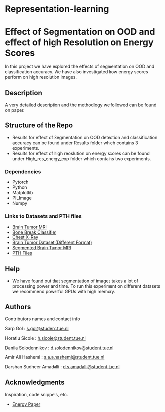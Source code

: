 # Representation-learning

# Effect of Segmentation on OOD and effect of high Resolution on Energy Scores

In this project we have explored the effects of segmentation on OOD and classification accuracy. We have also investigated how energy scores perform on high resolution images. 

## Description

A very detailed description and the methodlogy we followed can be found on paper. 
## Structure of the Repo
* Results for effect of Segmentation on OOD detection and classification accuracy can be found under Results folder which contains 3 experiments.
* Results for effect of high reoslution on energy scores can be found under High_res_energy_exp folder which contains two experiments. 

### Dependencies

* Pytorch
* Python
* Matplotlib
* PILImage
* Numpy

### Links to Datasets and PTH files 

* [Brain Tumor MRI](https://www.kaggle.com/datasets/masoudnickparvar/brain-tumor-mri-dataset)
* [Bone Break Classifier](https://www.kaggle.com/datasets/amohankumar/bone-break-classifier-dataset?rvi=1)
* [Chest X-Ray](https://www.kaggle.com/datasets/tolgadincer/labeled-chest-xray-images?rvi=1)
* [Brain Tumor Dataset (Different Format)](https://www.kaggle.com/datasets/jakeshbohaju/brain-tumor?rvi=1)
* [Segmented Brain Tumor MRI](https://www.kaggle.com/datasets/sgcoder1/segmented-brain?rvi=1)
* [PTH Files](https://www.kaggle.com/datasets/sgcoder1/pth-files/settings)



## Help
* We have found out that segmentation of images takes a lot of processing power and time. To run this experiment on different datasets we recommend powerful GPUs with high memory. 

## Authors

Contributors names and contact info

Sarp Gol : s.gol@student.tue.nl

Horatiu Sicoie : h.sicoie@student.tue.nl

Danila Solodennikov : d.solodennikov@student.tue.nl

Amir Ali Hashemi : s.a.a.hashemi@student.tue.nl

Darshan Sudheer Amadalli : d.s.amadalli@student.tue.nl


## Acknowledgments

Inspiration, code snippets, etc.
* [Energy Paper](https://github.com/wetliu/energy_ood)
